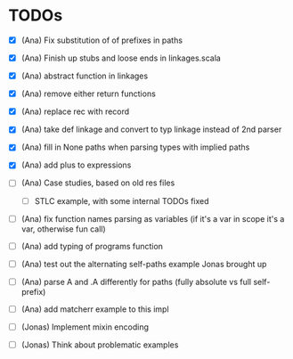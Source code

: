 # TODOs

- [x] (Ana) Fix substitution of of prefixes in paths
- [x] (Ana) Finish up stubs and loose ends in linkages.scala
- [x] (Ana) abstract function in linkages 
- [x] (Ana) remove either return functions
- [x] (Ana) replace rec with record 
- [x] (Ana) take def linkage and convert to typ linkage instead of 2nd parser
- [x] (Ana) fill in None paths when parsing types with implied paths
- [x] (Ana) add plus to expressions
- [ ] (Ana) Case studies, based on old res files
  - [ ] STLC example, with some internal TODOs fixed
- [ ] (Ana) fix function names parsing as variables (if it's a var in scope it's a var, otherwise fun call)
- [ ] (Ana) add typing of programs function
- [ ] (Ana) test out the alternating self-paths example Jonas brought up
- [ ] (Ana) parse A and .A differently for paths (fully absolute vs full self-prefix)
- [ ] (Ana) add matcherr example to this impl


- [ ] (Jonas) Implement mixin encoding
- [ ] (Jonas) Think about problematic examples